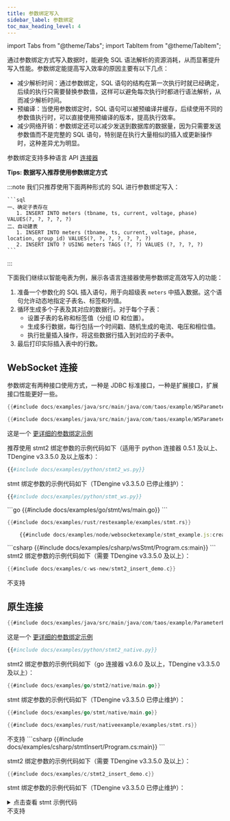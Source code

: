 ```yaml
---
title: 参数绑定写入
sidebar_label: 参数绑定
toc_max_heading_level: 4
---
```


import Tabs from "@theme/Tabs";
import TabItem from "@theme/TabItem";

通过参数绑定方式写入数据时，能避免 SQL 语法解析的资源消耗，从而显著提升写入性能。参数绑定能提高写入效率的原因主要有以下几点：

- 减少解析时间：通过参数绑定，SQL 语句的结构在第一次执行时就已经确定，后续的执行只需要替换参数值，这样可以避免每次执行时都进行语法解析，从而减少解析时间。  
- 预编译：当使用参数绑定时，SQL 语句可以被预编译并缓存，后续使用不同的参数值执行时，可以直接使用预编译的版本，提高执行效率。  
- 减少网络开销：参数绑定还可以减少发送到数据库的数据量，因为只需要发送参数值而不是完整的 SQL 语句，特别是在执行大量相似的插入或更新操作时，这种差异尤为明显。 

 参数绑定支持多种语言 API [连接器](../../reference/connector/)
 
**Tips: 数据写入推荐使用参数绑定方式**

   :::note
   我们只推荐使用下面两种形式的 SQL 进行参数绑定写入：

    ```sql
    一、确定子表存在
       1. INSERT INTO meters (tbname, ts, current, voltage, phase) VALUES(?, ?, ?, ?, ?)  
    二、自动建表
       1. INSERT INTO meters (tbname, ts, current, voltage, phase, location, group_id) VALUES(?, ?, ?, ?, ?, ?, ?)   
       2. INSERT INTO ? USING meters TAGS (?, ?) VALUES (?, ?, ?, ?)
    ```

   :::

下面我们继续以智能电表为例，展示各语言连接器使用参数绑定高效写入的功能：
1. 准备一个参数化的 SQL 插入语句，用于向超级表 `meters` 中插入数据。这个语句允许动态地指定子表名、标签和列值。
2. 循环生成多个子表及其对应的数据行。对于每个子表：
    - 设置子表的名称和标签值（分组 ID 和位置）。
    - 生成多行数据，每行包括一个时间戳、随机生成的电流、电压和相位值。
    - 执行批量插入操作，将这些数据行插入到对应的子表中。
3. 最后打印实际插入表中的行数。 

## WebSocket 连接
<Tabs defaultValue="java" groupId="lang">
<TabItem value="java" label="Java">

参数绑定有两种接口使用方式，一种是 JDBC 标准接口，一种是扩展接口，扩展接口性能更好一些。

```java
{{#include docs/examples/java/src/main/java/com/taos/example/WSParameterBindingStdInterfaceDemo.java:para_bind}}
```

```java
{{#include docs/examples/java/src/main/java/com/taos/example/WSParameterBindingExtendInterfaceDemo.java:para_bind}}
```

这是一个 [更详细的参数绑定示例](https://github.com/taosdata/TDengine/blob/main/docs/examples/java/src/main/java/com/taos/example/WSParameterBindingFullDemo.java)  

</TabItem>
<TabItem label="Python" value="python">

推荐使用 stmt2 绑定参数的示例代码如下（适用于 python 连接器 0.5.1 及以上、TDengine v3.3.5.0 及以上版本）：

```python
{{#include docs/examples/python/stmt2_ws.py}}
```

stmt 绑定参数的示例代码如下（TDengine v3.3.5.0 已停止维护）：

```python
{{#include docs/examples/python/stmt_ws.py}}
```
</TabItem>
<TabItem label="Go" value="go">
```go
{{#include docs/examples/go/stmt/ws/main.go}}
```
</TabItem>
<TabItem label="Rust" value="rust">

```rust
{{#include docs/examples/rust/restexample/examples/stmt.rs}}
```

</TabItem>
<TabItem label="Node.js" value="node">

```js
    {{#include docs/examples/node/websocketexample/stmt_example.js:createConnect}}
```
</TabItem>
<TabItem label="C#" value="csharp">
```csharp
{{#include docs/examples/csharp/wsStmt/Program.cs:main}}
```
</TabItem>
<TabItem label="C" value="c">
stmt2 绑定参数的示例代码如下（需要 TDengine v3.3.5.0 及以上）：

```c
{{#include docs/examples/c-ws-new/stmt2_insert_demo.c}}
```
</TabItem>
<TabItem label="REST API" value="rest">
不支持
</TabItem>   
</Tabs>

## 原生连接
<Tabs  defaultValue="java"  groupId="lang">
<TabItem label="Java" value="java">

```java
{{#include docs/examples/java/src/main/java/com/taos/example/ParameterBindingBasicDemo.java:para_bind}}
```

这是一个 [更详细的参数绑定示例](https://github.com/taosdata/TDengine/blob/main/docs/examples/java/src/main/java/com/taos/example/ParameterBindingFullDemo.java)  

</TabItem>
<TabItem label="Python" value="python">

```python
{{#include docs/examples/python/stmt2_native.py}}
```
</TabItem>
<TabItem label="Go" value="go">

stmt2 绑定参数的示例代码如下（go 连接器 v3.6.0 及以上，TDengine v3.3.5.0 及以上）：

```go
{{#include docs/examples/go/stmt2/native/main.go}}
```

stmt 绑定参数的示例代码如下（TDengine v3.3.5.0 已停止维护）：

```go
{{#include docs/examples/go/stmt/native/main.go}}
```


</TabItem>
<TabItem label="Rust" value="rust">

```rust
{{#include docs/examples/rust/nativeexample/examples/stmt.rs}}
```

</TabItem>
<TabItem label="Node.js" value="node">
不支持
</TabItem>
<TabItem label="C#" value="csharp">
```csharp
{{#include docs/examples/csharp/stmtInsert/Program.cs:main}}
```
</TabItem>
<TabItem label="C" value="c">

stmt2 绑定参数的示例代码如下（需要 TDengine v3.3.5.0 及以上）：

```c
{{#include docs/examples/c/stmt2_insert_demo.c}}
```

stmt 绑定参数的示例代码如下（TDengine v3.3.5.0 已停止维护）：

<details>
<summary>点击查看 stmt 示例代码</summary>

```c
{{#include docs/examples/c/stmt_insert_demo.c}}
```

</details>

</TabItem>
<TabItem label="REST API" value="rest">
不支持
</TabItem>   
</Tabs>
